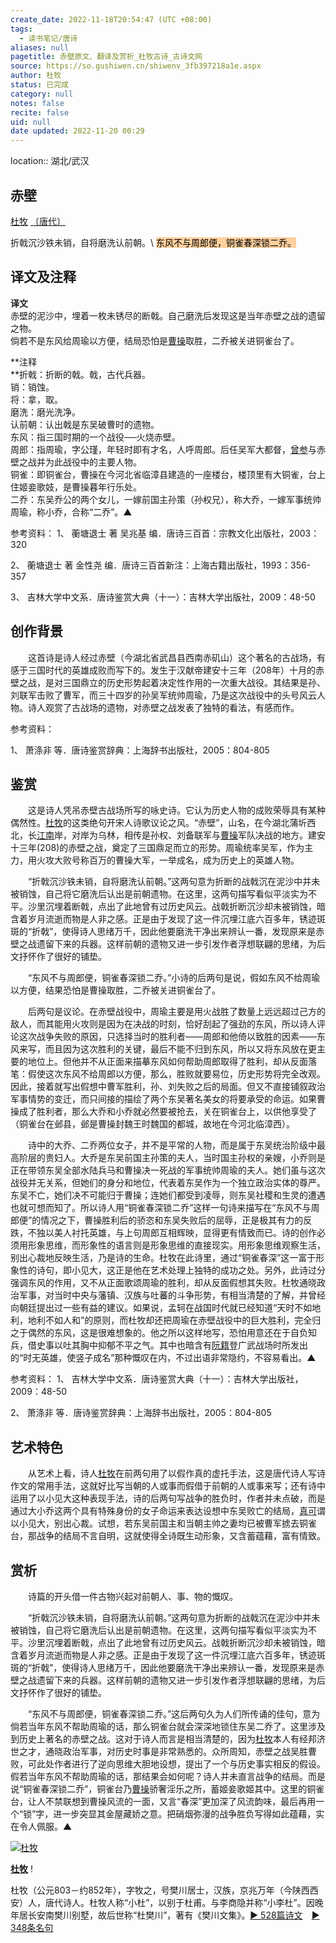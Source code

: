 ```yaml
---
create_date: 2022-11-18T20:54:47 (UTC +08:00)
tags:
  - 读书笔记/唐诗
aliases: null
pagetitle: 赤壁原文、翻译及赏析_杜牧古诗_古诗文网
source: https://so.gushiwen.cn/shiwenv_3fb397218a1e.aspx
author: 杜牧
status: 已完成
category: null
notes: false
recite: false
uid: null
date updated: 2022-11-20 00:29
---
```


location:: 湖北/武汉

## 赤壁

[杜牧](https://so.gushiwen.cn/authorv_727e9dff8850.aspx) [〔唐代〕](https://so.gushiwen.cn/shiwens/default.aspx?cstr=%e5%94%90%e4%bb%a3)

折戟沉沙铁未销，自将磨洗认前朝。\ <mark style="background: #FFB86CA6;">东风不与周郎便，铜雀春深锁二乔。</mark>

## 译文及注释

**译文**\
赤壁的泥沙中，埋着一枚未锈尽的断戟。自己磨洗后发现这是当年赤壁之战的遗留之物。\
倘若不是东风给周瑜以方便，结局恐怕是[曹操](https://so.gushiwen.cn/authorv_f4d9b1ed94dc.aspx)取胜，二乔被关进铜雀台了。

**注释\
**折戟：折断的戟。戟，古代兵器。\
销：销蚀。\
将：拿，取。\
磨洗：磨光洗净。\
认前朝：认出戟是东吴破曹时的遗物。\
东风：指三国时期的一个战役──火烧赤壁。\
周郎：指周瑜，字公瑾，年轻时即有才名，人呼周郎。后任吴军大都督，[曾参](https://so.gushiwen.cn/authorv_90043205f1dc.aspx)与赤壁之战并为此战役中的主要人物。\
铜雀：即铜雀台，曹操在今河北省临漳县建造的一座楼台，楼顶里有大铜雀，台上住姬妾歌妓，是曹操暮年行乐处。\
二乔：东吴乔公的两个女儿，一嫁前国主孙策（孙权兄），称大乔，一嫁军事统帅周瑜，称小乔，合称“二乔”。▲

参考资料：
1、 蘅塘退士 著 吴兆基 编．唐诗三百首：宗教文化出版社，2003：320

2、 蘅塘退士 著 金性尧 编．唐诗三百首新注：上海古籍出版社，1993：356-357

3、 吉林大学中文系．唐诗鉴赏大典（十一）：吉林大学出版社，2009：48-50

## 创作背景

　　这首诗是诗人经过赤壁（今湖北省武昌县西南赤矶山）这个著名的古战场，有感于三国时代的英雄成败而写下的。发生于汉献帝建安十三年（208年）十月的赤壁之战，是对三国鼎立的历史形势起着决定性作用的一次重大战役。其结果是孙、刘联军击败了曹军，而三十四岁的孙吴军统帅周瑜，乃是这次战役中的头号风云人物。诗人观赏了古战场的遗物，对赤壁之战发表了独特的看法，有感而作。

参考资料：

1、 萧涤非 等．唐诗鉴赏辞典：上海辞书出版社，2005：804-805

## 鉴赏

　　这是诗人凭吊赤壁古战场所写的咏史诗。它认为历史人物的成败荣辱具有某种偶然性。[杜牧](https://so.gushiwen.cn/authorv_727e9dff8850.aspx)的这类绝句开宋人诗歌议论之风。“赤壁”，山名，在今湖北蒲圻西北，长[江南](https://so.gushiwen.cn/authorv_487654addba8.aspx)岸，对岸为乌林，相传是孙权、刘备联军与[曹操](https://so.gushiwen.cn/authorv_f4d9b1ed94dc.aspx)军队决战的地方。建安十三年(208)的赤壁之战，奠定了三国鼎足而立的形势。周瑜统率吴军，作为主力，用火攻大败号称百万的曹操大军，一举成名，成为历史上的英雄人物。

　　“折戟沉沙铁未销，自将磨洗认前朝。”这两句意为折断的战戟沉在泥沙中并未被销蚀，自己将它磨洗后认出是前朝遗物。在这里，这两句描写看似平淡实为不平。沙里沉埋着断戟，点出了此地曾有过历史风云。战戟折断沉沙却未被销蚀，暗含着岁月流逝而物是人非之感。正是由于发现了这一件沉埋江底六百多年，锈迹斑斑的“折戟”，使得诗人思绪万千，因此他要磨洗干净出来辨认一番，发现原来是赤壁之战遗留下来的兵器。这样前朝的遗物又进一步引发作者浮想联翩的思绪，为后文抒怀作了很好的铺垫。

　　“东风不与周郎便，铜雀春深锁二乔。”小诗的后两句是说，假如东风不给周瑜以方便，结果恐怕是曹操取胜，二乔被关进铜雀台了。

　　后两句是议论。在赤壁战役中，周瑜主要是用火战胜了数量上远远超过己方的敌人，而其能用火攻则是因为在决战的时刻，恰好刮起了强劲的东风，所以诗人评论这次战争失败的原因，只选择当时的胜利者——周郎和他倚以致胜的因素——东风来写，而且因为这次胜利的关键，最后不能不归到东风，所以又将东风放在更主要的地位上。但他并不从正面来描摹东风如何帮助周郎取得了胜利，却从反面落笔：假使这次东风不给周郎以方便，那么，胜败就要易位，历史形势将完全改观。因此，接着就写出假想中曹军胜利，孙、刘失败之后的局面。但又不直接铺叙政治军事情势的变迁，而只间接的描绘了两个东吴著名美女的将要承受的命运。如果曹操成了胜利者，那么大乔和小乔就必然要被抢去，关在铜雀台上，以供他享受了（铜雀台在邺县，邺是曹操封魏王时魏国的都城，故地在今河北临漳西）。

　　诗中的大乔、二乔两位女子，并不是平常的人物，而是属于东吴统治阶级中最高阶层的贵妇人。大乔是东吴前国主孙策的夫人，当时国主孙权的亲嫂，小乔则是正在带领东吴全部水陆兵马和曹操决一死战的军事统帅周瑜的夫人。她们虽与这次战役并无关系，但她们的身分和地位，代表着东吴作为一个独立政治实体的尊严。东吴不亡，她们决不可能归于曹操；连她们都受到凌辱，则东吴社稷和生灵的遭遇也就可想而知了。所以诗人用“铜雀春深锁二乔”这样一句诗来描写在“东风不与周郎便”的情况之下，曹操胜利后的骄恣和东吴失败后的屈辱，正是极其有力的反跌，不独以美人衬托英雄，与上句周郎互相辉映，显得更有情致而已。诗的创作必须用形象思维，而形象性的语言则是形象思维的直接现实。用形象思维观察生活，别出心裁地反映生活，乃是诗的生命。杜牧在此诗里，通过“铜雀春深”这一富于形象性的诗句，即小见大，这正是他在艺术处理上独特的成功之处。另外，此诗过分强调东风的作用，又不从正面歌颂周瑜的胜利，却从反面假想其失败。杜牧通晓政治军事，对当时中央与藩镇、汉族与吐蕃的斗争形势，有相当清楚的了解，并曾经向朝廷提出过一些有益的建议。如果说，孟轲在战国时代就已经知道“天时不如地利，地利不如人和”的原则，而杜牧却还把周瑜在赤壁战役中的巨大胜利，完全归之于偶然的东风，这是很难想象的。他之所以这样地写，恐怕用意还在于自负知兵，借史事以吐其胸中抑郁不平之气。其中也暗含有[阮籍](https://so.gushiwen.cn/authorv_626c0d0c46c9.aspx)登广武战场时所发出的“时无英雄，使竖子成名”那种慨叹在内，不过出语非常隐约，不容易看出。▲

参考资料：
1、 吉林大学中文系．唐诗鉴赏大典（十一）：吉林大学出版社，2009：48-50

2、 萧涤非 等．唐诗鉴赏辞典：上海辞书出版社，2005：804-805

## 艺术特色

　　从艺术上看，诗人[杜牧](https://so.gushiwen.cn/authorv_727e9dff8850.aspx)在前两句用了以假作真的虚托手法，这是唐代诗人写诗作文的常用手法，这就好比写当朝的人或事而假借于前朝的人或事来写；还有诗中运用了以小见大这种表现手法，诗的后两句写战争的胜负时，作者并未点破，而是通过大小乔这两个具有特殊身份的女子命运来表达设想中东吴败亡的结局，[真可](https://so.gushiwen.cn/authorv_6e1871a6775f.aspx)谓以小见大，别出心裁。试想，若东吴前国主和当朝主帅之妻均已被曹军掳去铜雀台，那战争的结局不言自明，这就使得全诗既生动形象，又含蓄蕴藉，富有情致。

## 赏析

　　诗篇的开头借一件古物兴起对前朝人、事、物的慨叹。

　　“折戟沉沙铁未销，自将磨洗认前朝。”这两句意为折断的战戟沉在泥沙中并未被销蚀，自己将它磨洗后认出是前朝遗物。在这里，这两句描写看似平淡实为不平。沙里沉埋着断戟，点出了此地曾有过历史风云。战戟折断沉沙却未被销蚀，暗含着岁月流逝而物是人非之感。正是由于发现了这一件沉埋江底六百多年，锈迹斑斑的“折戟”，使得诗人思绪万千，因此他要磨洗干净出来辨认一番，发现原来是赤壁之战遗留下来的兵器。这样前朝的遗物又进一步引发作者浮想联翩的思绪，为后文抒怀作了很好的铺垫。

　　“东风不与周郎便，铜雀春深锁二乔。”这后两句久为人们所传诵的佳句，意为倘若当年东风不帮助周瑜的话，那么铜雀台就会深深地锁住东吴二乔了。这里涉及到历史上著名的赤壁之战。这对于诗人而言是相当清楚的，因为[杜牧](https://so.gushiwen.cn/authorv_727e9dff8850.aspx)本人有经邦济世之才，通晓政治军事，对历史时事是非常熟悉的。众所周知，赤壁之战吴胜曹败，可此处作者进行了逆向思维大胆地设想，提出了一个与历史事实相反的假设。假若当年东风不帮助周瑜的话，那结果会如何呢？诗人并未直言战争的结局。而是说“铜雀春深锁二乔”，铜雀台乃[曹操](https://so.gushiwen.cn/authorv_f4d9b1ed94dc.aspx)骄奢淫乐之所，蓄姬妾歌姬其中。这里的铜雀台，让人不禁联想到曹操风流的一面，又言“春深”更加深了风流韵味，最后再用一个“锁”字，进一步突显其金屋藏娇之意。把硝烟弥漫的战争胜负写得如此蕴藉，实在令人佩服。▲

[![杜牧](https://song.gushiwen.cn/authorImg/dumu.jpg)](https://so.gushiwen.cn/authorv_727e9dff8850.aspx)

[**杜牧**](https://so.gushiwen.cn/authorv_727e9dff8850.aspx) !

杜牧（公元803－约852年），字牧之，号樊川居士，汉族，京兆万年（今陕西西安）人，唐代诗人。杜牧人称“小杜”，以别于杜甫。与李商隐并称“小李杜”。因晚年居长安南樊川别墅，故后世称“杜樊川”，著有《樊川文集》。[► 528篇诗文](https://so.gushiwen.cn/shiwens/default.aspx?astr=%e6%9d%9c%e7%89%a7)　[► 348条名句](https://so.gushiwen.cn/mingjus/default.aspx?astr=%e6%9d%9c%e7%89%a7)
